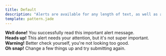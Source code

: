 ```yaml
---
title: Default
description: "Alerts are available for any length of text, as well as an optional dismiss button. For proper styling, use one of the four required contextual classes (e.g., .alert-success)."
template: pattern.jade
---
```


<div class="alert alert-success" role="alert">
  <strong>Well done!</strong> You successfully read this important alert message.
</div>

<div class="alert alert-info" role="alert">
  <strong>Heads up!</strong> This alert needs your attention, but it's not super important.
</div>

<div class="alert alert-warning" role="alert">
  <strong>Warning!</strong> Better check yourself, you're not looking too good.
</div>

<div class="alert alert-danger" role="alert">
  <strong>Oh snap!</strong> Change a few things up and try submitting again.
</div>
